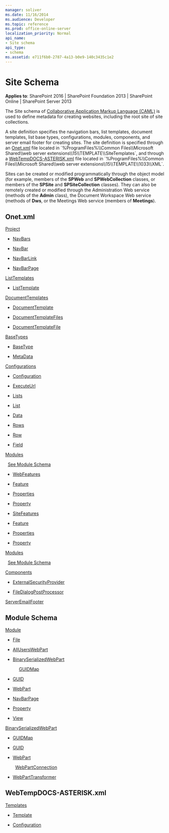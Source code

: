 ```yaml
---
manager: soliver
ms.date: 11/16/2014
ms.audience: Developer
ms.topic: reference
ms.prod: office-online-server
localization_priority: Normal
api_name:
- Site schema
api_type:
- schema
ms.assetid: e711f6b0-2787-4a13-b0e9-140c3435c1e2
---
```


# Site Schema

**Applies to**: SharePoint 2016 | SharePoint Foundation 2013 | SharePoint Online | SharePoint Server 2013

The Site schema of [Collaborative Application Markup Language (CAML)](introduction-to-collaborative-application-markup-language-caml.md) is used to define metadata for creating websites, including the root site of site collections. 

A site definition specifies the navigation bars, list templates, document templates, list base types, configurations, modules, components, and server email footer for creating sites. The site definition is specified through an [Onet.xml](https://msdn.microsoft.com/library/b99d6657-d9ae-4135-a43c-c58cdfcdc6c1(Office.15).aspx) file located in `%ProgramFiles%\\Common Files\\Microsoft Shared\\web server extensions\\15\\TEMPLATE\\SiteTemplates`, and through a [WebTempDOCS-ASTERISK.xml](http://msdn.microsoft.com/library/199bbb65-d12f-475d-b157-31a1bffe84c8(Office.15).aspx) file located in `%ProgramFiles%\\Common Files\\Microsoft Shared\\web server extensions\\15\\TEMPLATE\\1033\\XML`.

Sites can be created or modified programmatically through the object model (for example, members of the **SPWeb** and **SPWebCollection** classes, or members of the **SPSite** and **SPSiteCollection** classes). They can also be remotely created or modified through the Administration Web service (methods of the **Admin** class), the Document Workspace Web service (methods of **Dws**, or the Meetings Web service (members of **Meetings**).


## Onet.xml

[Project](project-element-site.md)

- [NavBars](navbars-element-site.md)

- [NavBar](navbar-element-site.md)

- [NavBarLink](navbarlink-element-site.md)

- [NavBarPage](navbarpage-element-sitemodule.md)

[ListTemplates](listtemplates-element-site.md)

- [ListTemplate](listtemplate-element-site.md)

[DocumentTemplates](documenttemplates-element-site.md)

- [DocumentTemplate](documenttemplate-element-site.md)

- [DocumentTemplateFiles](documenttemplatefiles-element-site.md)

- [DocumentTemplateFile](documenttemplatefile-element-site.md)

[BaseTypes](basetypes-element-site.md)

- [BaseType](basetype-element-site.md)

- [MetaData](metadata-element-site.md)

[Configurations](configurations-element-site.md)

- [Configuration](configuration-element-site.md)

- [ExecuteUrl](executeurl-element-site.md)

- [Lists](lists-element-site.md)

- [List](list-element-site.md)

- [Data](data-element-site.md)

- [Rows](rows-element-site.md)

- [Row](row-element-site.md)

- [Field](field-element-site.md)

[Modules](modules-element-site.md)

  [See Module Schema](#module-schema)

- [WebFeatures](webfeatures-element-site.md)

- [Feature](feature-element-site.md)

- [Properties](properties-element-site.md)

- [Property](property-element-sitefeature.md)

- [SiteFeatures](sitefeatures-element-site.md)

- [Feature](feature-element-site.md)

- [Properties](properties-element-site.md)

- [Property](property-element-sitefeature.md)

[Modules](modules-element-site.md)

  [See Module Schema](#module-schema)

[Components](components-element-site.md)

- [ExternalSecurityProvider](externalsecurityprovider-element-site.md)

- [FileDialogPostProcessor](filedialogpostprocessor-element-site.md)

[ServerEmailFooter](serveremailfooter-element-site.md)

## Module Schema

[Module](module-element-site.md)

- [File](file-element.md)

- [AllUsersWebPart](alluserswebpart-element-site.md)

- [BinarySerializedWebPart](binaryserializedwebpart-element-site.md)

          
[GUIDMap](guidmap-element-site.md)

- [GUID](guid-element-site.md)

- [WebPart](webpart-element-site.md)

- [NavBarPage](navbarpage-element-sitemodule.md)

- [Property](property-element-sitemodule.md)

- [View](view-element-site.md)


[BinarySerializedWebPart](binaryserializedwebpart-element-site.md)

- [GUIDMap](guidmap-element-site.md)

- [GUID](guid-element-site.md)

- [WebPart](webpart-element-site.md)

       
[WebPartConnection](webpartconnection-element-site.md)

- [WebPartTransformer](webparttransformer-element-site.md)

## WebTempDOCS-ASTERISK.xml

[Templates](templates-element-site.md)

- [Template](template-element-site.md)

- [Configuration](configuration-element-site.md)








